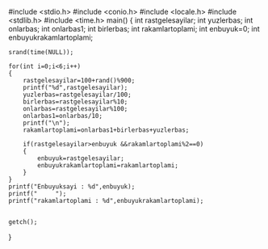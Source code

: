 #include <stdio.h>
#include <conio.h>
#include <locale.h>
#include <stdlib.h>
#include <time.h>
main()
{
    int rastgelesayilar;
    int yuzlerbas;
    int onlarbas;
    int onlarbas1;
    int birlerbas;
    int rakamlartoplami;
    int enbuyuk=0;
    int enbuyukrakamlartoplami;

    srand(time(NULL));

    for(int i=0;i<6;i++)
    {
        rastgelesayilar=100+rand()%900;
        printf("%d",rastgelesayilar);
        yuzlerbas=rastgelesayilar/100;
        birlerbas=rastgelesayilar%10;
        onlarbas=rastgelesayilar%100;
        onlarbas1=onlarbas/10;
        printf("\n");
        rakamlartoplami=onlarbas1+birlerbas+yuzlerbas;

        if(rastgelesayilar>enbuyuk &&rakamlartoplami%2==0)
        {
            enbuyuk=rastgelesayilar;
            enbuyukrakamlartoplami=rakamlartoplami;
        }
    }
    printf("Enbuyuksayi : %d",enbuyuk);
    printf("     ");
    printf("rakamlartoplami : %d",enbuyukrakamlartoplami);


    getch();
}
